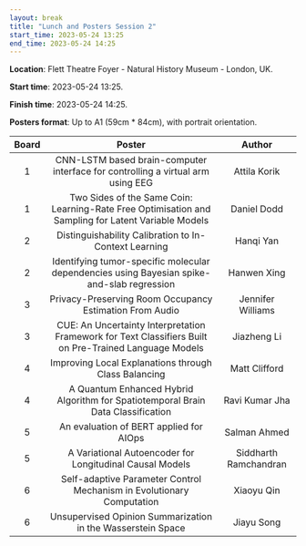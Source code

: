 ```yaml
---
layout: break
title: "Lunch and Posters Session 2"
start_time: 2023-05-24 13:25
end_time: 2023-05-24 14:25
---
```


**Location**: Flett Theatre Foyer - Natural History Museum - London, UK.

**Start time**: 2023-05-24 13:25.

**Finish time**: 2023-05-24 14:25.

**Posters format**: Up to A1 (59cm * 84cm), with portrait orientation.

| Board     | Poster                                                                                                  | Author                 |
|   :----:  |   :----:                                                                                                |   :----:               |
| 1         | CNN-LSTM based brain-computer interface for controlling a virtual arm using EEG                         | Attila Korik           | 
| 1         | Two Sides of the Same Coin: Learning-Rate Free Optimisation and Sampling for Latent Variable Models     | Daniel Dodd            | 
| 2         | Distinguishability Calibration to In-Context Learning                                                   | Hanqi Yan              | 
| 2         | Identifying tumor-specific molecular dependencies using Bayesian spike-and-slab regression              | Hanwen Xing            | 
| 3         | Privacy-Preserving Room Occupancy Estimation From Audio                                                 | Jennifer Williams      | 
| 3         | CUE: An Uncertainty Interpretation Framework for Text Classifiers Built on Pre-Trained Language Models  | Jiazheng Li            | 
| 4         | Improving Local Explanations through Class Balancing                                                    | Matt Clifford          | 
| 4         | A Quantum Enhanced Hybrid Algorithm for Spatiotemporal Brain Data Classification                        | Ravi Kumar Jha         | 
| 5         | An evaluation of BERT applied for AIOps                                                                 | Salman Ahmed           | 
| 5         | A Variational Autoencoder for Longitudinal Causal Models                                                | Siddharth Ramchandran  | 
| 6         | Self-adaptive Parameter Control Mechanism in Evolutionary Computation	                                  | Xiaoyu Qin             | 
| 6         | Unsupervised Opinion Summarization in the Wasserstein Space                                             | Jiayu Song             | 
